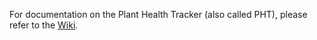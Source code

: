 For documentation on the Plant Health Tracker (also called PHT), please refer to the [Wiki](https://github.com/gjones108/4180_FinalProject/wiki).
